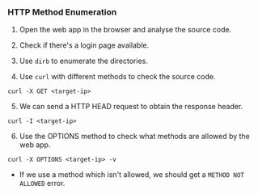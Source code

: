 
### HTTP Method Enumeration

1. Open the web app in the browser and analyse the source code. 

2. Check if there's a login page available. 

3. Use `dirb` to enumerate the directories. 

4. Use `curl` with different methods to check the source code.
```
curl -X GET <target-ip>
```

5. We can send a HTTP HEAD request to obtain the response header. 
```
curl -I <target-ip>
```

6. Use the OPTIONS method to check what methods are allowed by the web app.
```
curl -X OPTIONS <target-ip> -v
```
- If we use a method which isn't allowed, we should get a `METHOD NOT ALLOWED` error.